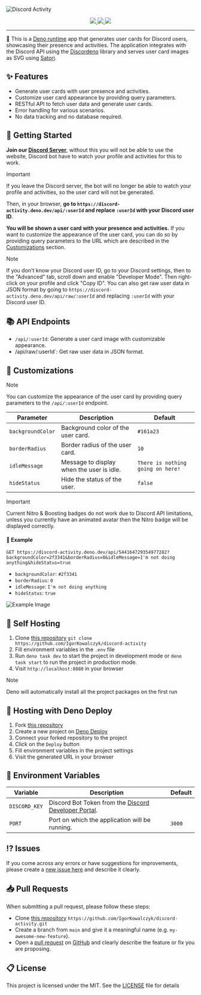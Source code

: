 ![Discord Activity](https://github.com/IgorKowalczyk/discord-activity/assets/49127376/6e6cbe6e-22f8-4190-aabf-e4e0f9c213be)

<div align="center">
 <a aria-label="Powered by" href="https://deno.com">
  <img src="https://img.shields.io/static/v1?label=Powered%20by&message=Deno&color=blue&logo=deno"/>
 </a>
 <a aria-label="Github License" href="https://github.com/igorkowalczyk/discord-activity/blob/main/license.md">
  <img src="https://img.shields.io/github/license/igorkowalczyk/discord-activity?color=blue&logo=github&label=License"/>
 </a>
 <a aria-label="Version" href="https://github.com/igorkowalczyk/discord-activity/releases">
  <img src="https://img.shields.io/github/v/release/igorkowalczyk/discord-activity?color=blue&logo=github&label=Version"/>
 </a>
</div>

---

🦕 This is a [Deno runtime](https://deno.com) app that generates user cards for Discord users, showcasing their presence and activities. The application integrates with the Discord API using the [Discordeno](https://deno.land/x/discordeno) library and serves user card images as SVG using [Satori](https://github.com/vercel/satori).

## ✨ Features

- Generate user cards with user presence and activities.
- Customize user card appearance by providing query parameters.
- RESTful API to fetch user data and generate user cards.
- Error handling for various scenarios.
- No data tracking and no database required.

## 🚀 Getting Started

**Join our [Discord Server](https://discord.gg/bVNNHuQ)**, without this you will not be able to use the website, Discord bot have to watch your profile and activities for this to work.

> [!IMPORTANT]
> If you leave the Discord server, the bot will no longer be able to watch your profile and activities, so the user card will not be generated.

Then, in your browser, **go to `https://discord-activity.deno.dev/api/:userId` and replace `:userId` with your Discord user ID**.

**You will be shown a user card with your presence and activities.** If you want to customize the appearance of the user card, you can do so by providing query parameters to the URL which are described in the [Customizations](#-customizations) section.

> [!NOTE]
> If you don't know your Discord user ID, go to your Discord settings, then to the "Advanced" tab, scroll down and enable "Developer Mode". Then right-click on your profile and click "Copy ID". You can also get raw user data in JSON format by going to `https://discord-activity.deno.dev/api/raw/:userId` and replacing `:userId` with your Discord user ID.

## 📚 API Endpoints

- `/api/:userId`: Generate a user card image with customizable appearance.
- /api/raw/:userId`: Get raw user data in JSON format.

## 🎨 Customizations

> [!NOTE]
> You can customize the appearance of the user card by providing query parameters to the `/api/:userId` endpoint.

| Parameter         | Description                               | Default                           |
| ----------------- | ----------------------------------------- | --------------------------------- |
| `backgroundColor` | Background color of the user card.        | `#161a23`                         |
| `borderRadius`    | Border radius of the user card.           | `10`                              |
| `idleMessage`     | Message to display when the user is idle. | `There is nothing going on here!` |
| `hideStatus`      | Hide the status of the user.              | `false`                           |

> [!IMPORTANT]
> Current Nitro & Boosting badges do not work due to Discord API limitations, unless you currently have an animated avatar then the Nitro badge will be displayed correctly.

#### 🚀 Example

```http
GET https://discord-activity.deno.dev/api/544164729354977282?backgroundColor=2f3341&borderRadius=0&idleMessage=I'm not doing anything&hideStatus=true
```

- `backgroundColor`: `#2f3341`
- `borderRadius`: `0`
- `idleMessage`: `I'm not doing anything`
- `hideStatus`: `true`

![Example Image](https://github.com/IgorKowalczyk/discord-activity/assets/49127376/f1040fcc-be0d-4d95-80c7-2af2a1660b7a)

## 🔩 Self Hosting

1. Clone [this repository](https://github.com/igorkowalczyk/discord-activity) `git clone https://github.com/IgorKowalczyk/discord-activity`
2. Fill environment variables in the `.env` file
3. Run `deno task dev` to start the project in development mode or `deno task start` to run the project in production mode.
4. Visit `http://localhost:8080` in your browser

> [!NOTE]
> Deno will automatically install all the project packages on the first run

## 🔩 Hosting with Deno Deploy

1. Fork [this repository](https://github.com/igorkowalczyk/discord-activity)
2. Create a new project on [Deno Deploy](https://deno.com/deploy)
3. Connect your forked repository to the project
4. Click on the `Deploy` button
5. Fill environment variables in the project settings
6. Visit the generated URL in your browser

## 📝 Environment Variables

| Variable      | Description                                                                                         | Default |
| ------------- | --------------------------------------------------------------------------------------------------- | ------- |
| `DISCORD_KEY` | Discord Bot Token from the [Discord Developer Portal](https://discord.com/developers/applications). |         |
| `PORT`        | Port on which the application will be running.                                                      | `3000`  |

## ⁉️ Issues

If you come across any errors or have suggestions for improvements, please create a [new issue here](https://github.com/igorkowalczyk/discord-activity/issues) and describe it clearly.

## 📥 Pull Requests

When submitting a pull request, please follow these steps:

- Clone [this repository](https://github.com/igorkowalczyk/discord-activity) `https://github.com/IgorKowalczyk/discord-activity.git`
- Create a branch from `main` and give it a meaningful name (e.g. `my-awesome-new-feature`).
- Open a [pull request](https://github.com/igorkowalczyk/discord-activity/pulls) on [GitHub](https://github.com/) and clearly describe the feature or fix you are proposing.

## 📋 License

This project is licensed under the MIT. See the [LICENSE](https://github.com/igorkowalczyk/discord-activity/blob/main/license.md) file for details
